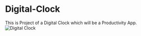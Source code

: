 # Digital-Clock
This is Project of a Digital Clock which will be a Productivity App.![Digital Clock](https://user-images.githubusercontent.com/56271682/128470619-c401fa6d-337c-466a-9ac2-6395592a26b2.png)

